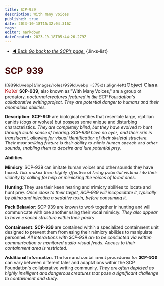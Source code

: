 ```yaml
---
title: SCP-939
description: With many voices
published: true
date: 2023-10-18T15:32:04.316Z
tags: 
editor: markdown
dateCreated: 2023-10-18T05:44:26.279Z
---
```


- [:arrow_backward: Back *Go back to the SCP's page.*](/en/game/scps#scps)
{.links-list}
# <font color="#470203">SCP</font><font color="white">-</font><font color="#440204">939</font>
![939ld.webp](/images/roles/939ld.webp =275x){.align-left}<big>Object Class</big>: <font color="#ba1013"><big>Keter</big></font>
**SCP-939**, also known as "With Many Voices," are a group of predatory, *nocturnal creatures featured in the SCP Foundation's collaborative writing project. They are potential danger to humans and their anomalous abilities.*

**Description**:
**SCP-939** are biological entities that resemble large, reptilian canids (dogs or wolves) but possess some unique and disturbing characteristics. *They are completely blind, but they have evolved to hunt through acute sense of hearing. SCP-939 have no eyes, and their skin is translucent, allowing for visual identification of their skeletal structure. Their most striking feature is their ability to mimic human speech and other sounds, enabling them to deceive and lure potential prey.*

**Abilities**:

**Mimicry**: SCP-939 can imitate human voices and other sounds they have heard. *This makes them highly effective at luring potential victims into their vicinity by calling for help or mimicking the voices of loved ones.*

**Hunting**: They use their keen hearing and mimicry abilities to locate and hunt prey. *Once close to their target, SCP-939 will incapacitate it, typically by biting and injecting a sedative toxin, before consuming it.*

**Pack Behavior**: SCP-939 are known to work together in hunting and will communicate with one another using their vocal mimicry. *They also appear to have a social structure within their packs.*

**Containment**:
**SCP-939** are contained within a specialized containment unit designed to prevent them from using their mimicry abilities to manipulate personnel. *All interactions with SCP-939 are to be conducted via written communication or monitored audio-visual feeds. Access to their containment area is restricted.*

**Additional Information**:
The lore and containment procedures for **SCP-939** can vary between different tales and adaptations within the SCP Foundation's collaborative writing community. *They are often depicted as highly intelligent and dangerous creatures that pose a significant challenge to containment and study.*